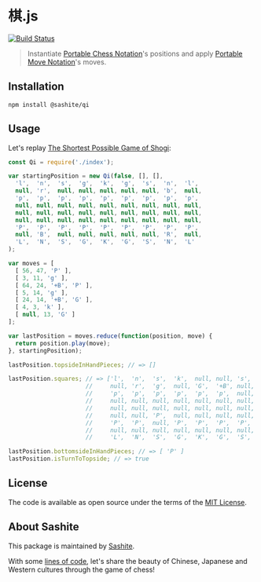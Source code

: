 # 棋.js

[![Build Status](https://travis-ci.org/sashite/qi.js.svg?branch=master)](https://travis-ci.org/sashite/qi.js)

> Instantiate [Portable Chess Notation](https://developer.sashite.com/specs/portable-chess-notation)'s positions and apply [Portable Move Notation](https://developer.sashite.com/specs/portable-move-notation)'s moves.

## Installation

```shell
npm install @sashite/qi
```

## Usage

Let's replay [The Shortest Possible Game of Shogi](https://userpages.monmouth.com/~colonel/shortshogi.html):

```javascript
const Qi = require('./index');

var startingPosition = new Qi(false, [], [],
  'l',  'n',  's',  'g',  'k',  'g',  's',  'n',  'l',
  null, 'r',  null, null, null, null, null, 'b',  null,
  'p',  'p',  'p',  'p',  'p',  'p',  'p',  'p',  'p',
  null, null, null, null, null, null, null, null, null,
  null, null, null, null, null, null, null, null, null,
  null, null, null, null, null, null, null, null, null,
  'P',  'P',  'P',  'P',  'P',  'P',  'P',  'P',  'P',
  null, 'B',  null, null, null, null, null, 'R',  null,
  'L',  'N',  'S',  'G',  'K',  'G',  'S',  'N',  'L'
);

var moves = [
  [ 56, 47, 'P' ],
  [ 3, 11, 'g' ],
  [ 64, 24, '+B', 'P' ],
  [ 5, 14, 'g' ],
  [ 24, 14, '+B', 'G' ],
  [ 4, 3, 'k' ],
  [ null, 13, 'G' ]
];

var lastPosition = moves.reduce(function(position, move) {
  return position.play(move);
}, startingPosition);

lastPosition.topsideInHandPieces; // => []

lastPosition.squares; // => ['l',  'n',  's',  'k',  null, null, 's',  'n',  'l',
                      //     null, 'r',  'g',  null, 'G',  '+B', null, 'b',  null,
                      //     'p',  'p',  'p',  'p',  'p',  'p',  null, 'p',  'p',
                      //     null, null, null, null, null, null, null, null, null,
                      //     null, null, null, null, null, null, null, null, null,
                      //     null, null, 'P',  null, null, null, null, null, null,
                      //     'P',  'P',  null, 'P',  'P',  'P',  'P',  'P',  'P',
                      //     null, null, null, null, null, null, null, 'R',  null,
                      //     'L',  'N',  'S',  'G',  'K',  'G',  'S',  'N',  'L']

lastPosition.bottomsideInHandPieces; // => [ 'P' ]
lastPosition.isTurnToTopside; // => true
```

## License

The code is available as open source under the terms of the [MIT License](https://opensource.org/licenses/MIT).

## About Sashite

This package is maintained by [Sashite](https://sashite.com/).

With some [lines of code](https://github.com/sashite/), let's share the beauty of Chinese, Japanese and Western cultures through the game of chess!
